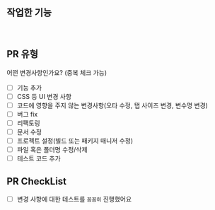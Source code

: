 ## 작업한 기능
<!-- 주요 변경 사항을 간략히 설명 해주세요. -->


<br />

## PR 유형
 어떤 변경사항인가요? (중복 체크 가능)
- [ ] 기능 추가
- [ ] CSS 등 UI 변경 사항
- [ ] 코드에 영향을 주지 않는 변경사항(오타 수정, 탭 사이즈 변경, 변수명 변경)
- [ ] 버그 fix
- [ ] 리팩토링
- [ ] 문서 수정
- [ ] 프로젝트 설정(빌드 또는 패키지 매니저 수정)
- [ ] 파일 혹은 폴더명 수정/삭제
- [ ] 테스트 코드 추가

## PR CheckList
- [ ] 변경 사항에 대한 테스트를 `꼼꼼히` 진행했어요
